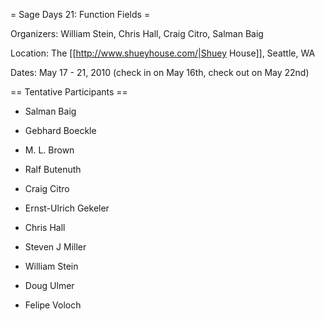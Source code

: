 = Sage Days 21: Function Fields =

Organizers: William Stein, Chris Hall, Craig Citro, Salman Baig

Location: The [[http://www.shueyhouse.com/|Shuey House]], Seattle, WA

Dates: May 17 - 21, 2010 (check in on May 16th, check out on May 22nd)

== Tentative Participants ==

 * Salman Baig

 * Gebhard Boeckle

 * M. L. Brown

 * Ralf Butenuth

 * Craig Citro

 * Ernst-Ulrich Gekeler

 * Chris Hall

 * Steven J Miller

 * William Stein

 * Doug Ulmer

 * Felipe Voloch
